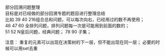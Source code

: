 部分回溯问题整理  
目标是对已经做的部分回溯专题的题目进行整理总结    
比如 39 40 216组合总和问题，可以每次向右，已经用过的数不再使用；      
46 47 60 全排列问题，排列问题每一次是可能用到前面的数的；  
51 52 N皇后问题，经典问题；
78 90 子集；  


注意：
重复的元素可以出现在决策树的下一层，但不能出现在同一层；
必要的时候可以用set去重
